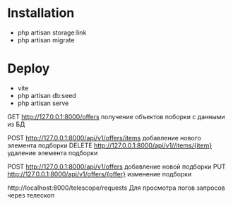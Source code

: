 # Installation

 - php artisan storage:link
 - php artisan migrate

# Deploy

 - vite
 - php artisan db:seed
 - php artisan serve


GET http://127.0.0.1:8000/offers получение объектов поборки с данными из БД

POST http://127.0.0.1:8000/api/v1/offers/items добавление нового элемента подборки
DELETE http://127.0.0.1:8000/api/v1//items/{item} удаление элемента подборки

POST http://127.0.0.1:8000/api/v1/offers добавление новой подборки
PUT http://127.0.0.1:8000/api/v1/offers/{offer} изменение подборки

http://localhost:8000/telescope/requests Для просмотра логов запросов через телескоп

